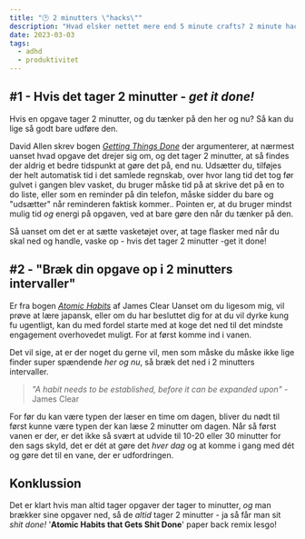 ```yaml
---
title: "🕑 2 minutters \"hacks\""
description: "Hvad elsker nettet mere end 5 minute crafts? 2 minute hacks!"
date: 2023-03-03
tags:
  - adhd
  - produktivitet
---
```


## #1 - Hvis det tager 2 minutter - *get it done!*
Hvis en opgave tager 2 minutter, og du tænker på den her og nu? Så kan du lige så godt bare udføre den.

David Allen skrev bogen _[Getting Things Done](https://gettingthingsdone.com/)_ der argumenterer, at nærmest uanset hvad opgave det drejer sig om, og det tager 2 minutter, at så findes der aldrig et bedre tidspunkt at gøre det på, end nu. Udsætter du, tilføjes der helt automatisk tid i det samlede regnskab, over hvor lang tid det tog før gulvet i gangen blev vasket, du bruger måske tid på at skrive det på en to do liste, eller som en reminder på din telefon, måske sidder du bare og "udsætter" når reminderen faktisk kommer.. Pointen er, at du bruger mindst mulig tid _og_ energi på opgaven, ved at bare gøre den når du tænker på den. 

Så uanset om det er at sætte vasketøjet over, at tage flasker med når du skal ned og handle, vaske op - hvis det tager 2 minutter -get it done!

## #2 - "Bræk din opgave op i 2 minutters intervaller"
Er fra bogen [_Atomic Habits_](https://jamesclear.com/atomic-habits) af James Clear
Uanset om du ligesom mig, vil prøve at lære japansk, eller om du har besluttet dig for at du vil dyrke kung fu ugentligt, kan du med fordel starte med at koge det ned til det mindste engagement overhovedet muligt. For at først komme ind i vanen. 

Det vil sige, at er der noget du gerne vil, men som måske du måske ikke lige finder super spændende _her og nu_, så bræk det ned i 2 minutters intervaller. 

> *"A habit needs to be established, before it can be expanded upon"* - James Clear

For før du kan være typen der læser en time om dagen, bliver du nødt til først kunne være typen der kan læse 2 minutter om dagen. Når så først vanen er der, er det ikke så svært at udvide til 10-20 eller 30 minutter for den sags skyld, det er dét at gøre det _hver dag_ og at komme i gang med dét og gøre det til en vane, der er udfordringen.

## Konklussion
Det er klart hvis man altid tager opgaver der tager to minutter, *og* man brækker sine opgaver ned, så de *altid* tager 2 minutter - ja så får man sit _shit done!_ '**Atomic Habits that Gets Shit Done**' paper back remix lesgo!
